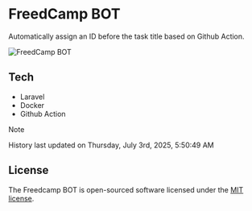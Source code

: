 # FreedCamp BOT

Automatically assign an ID before the task title based on Github Action.

![FreedCamp BOT](https://repository-images.githubusercontent.com/737932867/7d34798b-2680-471c-b089-a78a718d3d6a)

## Tech

- Laravel
- Docker
- Github Action

> [!NOTE]  
> History last updated on Thursday, July 3rd, 2025, 5:50:49 AM

## License

The Freedcamp BOT is open-sourced software licensed under the [MIT license](https://opensource.org/licenses/MIT).
